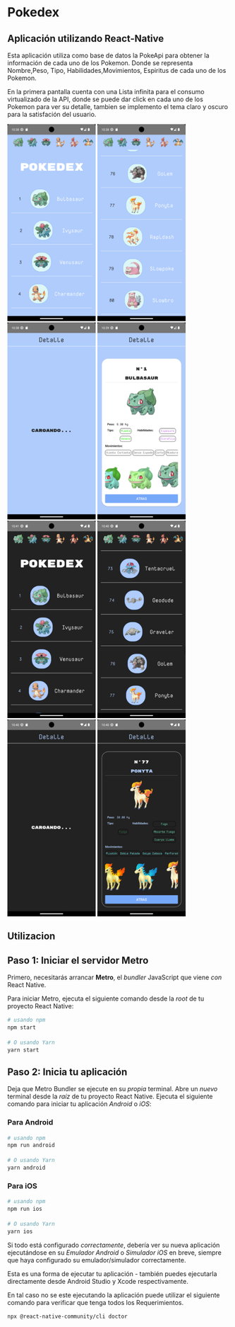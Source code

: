 # Pokedex
## Aplicación utilizando React-Native

Esta aplicación utiliza como base de datos la PokeApi para obtener la información de cada uno de los Pokemon.
Donde se representa Nombre,Peso, Tipo, Habilidades,Movimientos, Espiritus de cada uno de los Pokemon.

En la primera pantalla cuenta con una Lista infinita para el consumo virtualizado de la API, donde se puede dar click en cada uno de los Pokemon para ver su detalle, tambien se implemento el tema claro y oscuro para la satisfación del usuario.
<div class="row" >
  <img class="m-2" width="200" alt="Screenshoot App" src="https://raw.githubusercontent.com/BegoKath/Pokedex/master/assets/img/1.png">
  <img  class="m-2"  width="200" alt="Screenshoot App" src="https://raw.githubusercontent.com/BegoKath/Pokedex/master/assets/img/2.png">
  <img class="m-2" width="200" alt="Screenshoot App" src="https://raw.githubusercontent.com/BegoKath/Pokedex/master/assets/img/3.png">
  <img  class="m-2"  width="200" alt="Screenshoot App" src="https://raw.githubusercontent.com/BegoKath/Pokedex/master/assets/img/4.png">
</div>
<div class="row" >
  <img class="m-2" width="200" alt="Screenshoot App" src="https://raw.githubusercontent.com/BegoKath/Pokedex/master/assets/img/5.png">
  <img  class="m-2"  width="200" alt="Screenshoot App" src="https://raw.githubusercontent.com/BegoKath/Pokedex/master/assets/img/6.png">
  <img class="m-2" width="200" alt="Screenshoot App" src="https://raw.githubusercontent.com/BegoKath/Pokedex/master/assets/img/7.png">
  <img  class="m-2"  width="200" alt="Screenshoot App" src="https://raw.githubusercontent.com/BegoKath/Pokedex/master/assets/img/8.png">
</div>

## Utilizacion
## Paso 1: Iniciar el servidor Metro

Primero, necesitarás arrancar **Metro**, el _bundler_ JavaScript que viene _con_ React Native.

Para iniciar Metro, ejecuta el siguiente comando desde la _root_ de tu proyecto React Native:

```bash
# usando npm
npm start

# O usando Yarn
yarn start
```

## Paso 2: Inicia tu aplicación

Deja que Metro Bundler se ejecute en su _propia_ terminal. Abre un _nuevo_ terminal desde la _raíz_ de tu proyecto React Native. Ejecuta el siguiente comando para iniciar tu aplicación _Android_ o _iOS_:

### Para Android

```bash
# usando npm
npm run android

# O usando Yarn
yarn android
```

### Para iOS

```bash
# usando npm
npm run ios

# O usando Yarn
yarn ios
```

Si todo está configurado _correctamente_, debería ver su nueva aplicación ejecutándose en su _Emulador Android_ o _Simulador iOS_ en breve, siempre que haya configurado su emulador/simulador correctamente.

Esta es una forma de ejecutar tu aplicación - también puedes ejecutarla directamente desde Android Studio y Xcode respectivamente.

En tal caso no se este ejecutando la aplicación puede utilizar el siguiente comando para verificar que tenga todos los Requerimientos.
```bash
npx @react-native-community/cli doctor
```
